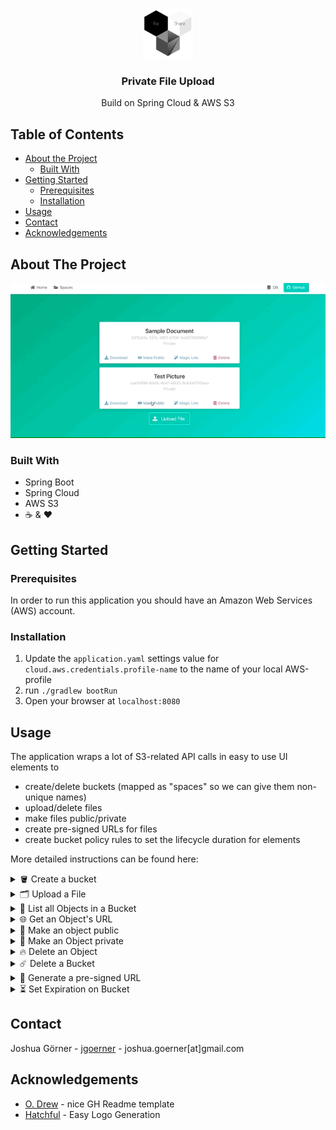 <!-- PROJECT LOGO -->
<br />
<p align="center">
    <img src="images/logo.png" alt="Logo" width="80" height="80">
  <h3 align="center">Private File Upload</h3>

  <p align="center">
    Build on Spring Cloud & AWS S3
  </p>
</p>



<!-- TABLE OF CONTENTS -->
## Table of Contents

* [About the Project](#about-the-project)
  * [Built With](#built-with)
* [Getting Started](#getting-started)
  * [Prerequisites](#prerequisites)
  * [Installation](#installation)
* [Usage](#usage)
* [Contact](#contact)
* [Acknowledgements](#acknowledgements)



<!-- ABOUT THE PROJECT -->
## About The Project

<p align="center">
          <img src="images/usage.gif">
</p>


### Built With
- Spring Boot
- Spring Cloud
- AWS S3
- ☕️ & ❤️

<!-- GETTING STARTED -->
## Getting Started

### Prerequisites

In order to run this application you should have an Amazon Web Services (AWS) account.

### Installation

1. Update the `application.yaml` settings value for `cloud.aws.credentials.profile-name` to the name of your local AWS-profile
2. run `./gradlew bootRun`
3. Open your browser at `localhost:8080`

<!-- USAGE EXAMPLES -->
## Usage

The application wraps a lot of S3-related API calls in easy to use UI elements to

- create/delete buckets (mapped as "spaces" so we can give them non-unique names)
- upload/delete files
- make files public/private
- create pre-signed URLs for files
- create bucket policy rules to set the lifecycle duration for elements

More detailed instructions can be found here:

<details>
  <summary>🪣 Create a bucket</summary>
  
1. Navigate to the _Spaces_ section
2. Click on _New Space_ 
3. Enter the name and click _Submit_ 
4. A message should pop up to indicate success

</details>

<details>
  <summary>🗂 Upload a File</summary>
  
1. Navigate to the _Spaces_ section
2. Select _Details_ on the target Space/Bucket
3. Click on _Upload File_
4. Pick our file, provide a name and click _Submit_
5. A message should pop up to indicate success 
</details>

<details>
  <summary>🔎 List all Objects in a Bucket</summary>
  
1. Navigate to the _Spaces_ section
2. Select _Details_ on the target Space/Bucket
3. You see a list of all objects stored in the bucket 
</details>

<details>
  <summary>🌐 Get an Object's URL</summary>
  
1. Navigate to the _Spaces_ section
2. Select _Details_ on the target Space/Bucket
3. Select _Download_ on the target object
4. The object's URL shall be opened in a new tab
</details>

<details>
  <summary>📢 Make an object public</summary>
  
1. Navigate to the _Spaces_ section
2. Select _Details_ on the target Space/Bucket
3. Select _Make Public_ on the target object
4. A message should pop up to indicate success
</details>

<details>
  <summary>🤫 Make an Object private</summary>
  
1. Navigate to the _Spaces_ section
2. Select _Details_ on the target Space/Bucket
3. Select _Make Private_ on the target object
4. A message should pop up to indicate success 
</details>

<details>
  <summary>🔥 Delete an Object</summary>

1. Navigate to the _Spaces_ section
2. Select _Details_ on the target Space/Bucket
3. Select _Delete_ on the target object
4. The list of objects should reload without the deleted one 
</details>

<details>
  <summary>☄️ Delete a Bucket</summary>
  
1. Navigate to the _Spaces_ section
2. Select _Delete_ on the target Space/Bucket
3. The list of buckets should reload without the deleted one 
</details>

<details>
  <summary>👾 Generate a pre-signed URL</summary>
  
1. Navigate to the _Spaces_ section
2. Select _Details_ on the target Space/Bucket
3. Select _Magic Link_ on the target object
4. A message should pop up, containing a pre-signed URL for that object (which is valid for 15 minutes) 
</details>

<details>
  <summary>⏳ Set Expiration on Bucket</summary>

1. Navigate to the _Spaces_ section
2. Select _Make Temporary_ on the target Space/Bucket
3. Select _Delete_ on the target object
4. A message should pop up to indicate success 
</details>

<!-- CONTACT -->
## Contact

Joshua Görner - [jgoerner](https://www.linkedin.com/in/jgoerner/) - joshua.goerner[at]gmail.com


<!-- ACKNOWLEDGEMENTS -->
## Acknowledgements
* [O. Drew](https://github.com/othneildrew/Best-README-Template) - nice GH Readme template
* [Hatchful](https://hatchful.shopify.com/) - Easy Logo Generation